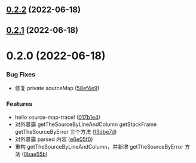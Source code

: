 

## [0.2.2](https://github.com/chenyueban/source-map-trace/compare/0.2.1...0.2.2) (2022-06-18)

## [0.2.1](https://github.com/chenyueban/source-map-trace/compare/0.2.0...0.2.1) (2022-06-18)

# 0.2.0 (2022-06-18)


### Bug Fixes

* 修复 private sourceMap ([58ef4e9](https://github.com/chenyueban/source-map-trace/commit/58ef4e9a5ddcd9452d5a34477c527a23038a2531))


### Features

* hello source-map-trace! ([017b1e4](https://github.com/chenyueban/source-map-trace/commit/017b1e4fff01ffa66c060666aaecd2f77f369fd6))
* 对外暴露 getTheSourceByLineAndColumn getStackFrame getTheSourceByError 三个方法 ([f3dbe7d](https://github.com/chenyueban/source-map-trace/commit/f3dbe7ddb9a5c5dec2a5e900d89a87c5ad78ffd0))
* 对外暴露 parsed 内容 ([e6e05f0](https://github.com/chenyueban/source-map-trace/commit/e6e05f060a0fba6970a0fd46400d1bdd479d7634))
* 重构 getTheSourceByLineAndColumn，并新增 getTheSourceByError 方法 ([0bae55b](https://github.com/chenyueban/source-map-trace/commit/0bae55b72d6820c62ccfec5578fdafbadd804366))